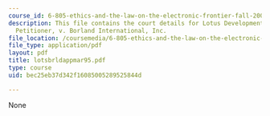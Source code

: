 ```yaml
---
course_id: 6-805-ethics-and-the-law-on-the-electronic-frontier-fall-2005
description: This file contains the court details for Lotus Development Corporation,
  Petitioner, v. Borland International, Inc.
file_location: /coursemedia/6-805-ethics-and-the-law-on-the-electronic-frontier-fall-2005/bec25eb37d342f16085005289525844d_lotsbrldappmar95.pdf
file_type: application/pdf
layout: pdf
title: lotsbrldappmar95.pdf
type: course
uid: bec25eb37d342f16085005289525844d

---
```

None